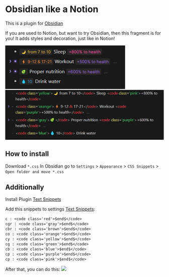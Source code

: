 # Obsidian like a Notion

This is a plugin for [Obsidian](https://obsidian.md)

If you are used to Notion, but want to try Obsidian, then this fragment is for you! It adds styles and decoration, just like in Notion!

![](https://github.com/MarkMelior/Obsidian-Like-Notion/blob/master/public/screen_1.png)
![](https://github.com/MarkMelior/Obsidian-Like-Notion/blob/master/public/screen_2.png)

## How to install

Download `*.css`
In Obsidian go to `Settings` > `Appearance` > `CSS Snippets` > `Open folder and move *.css`

## Additionally

Install Plugin [Text Snippets](https://github.com/ArianaKhit/text-snippets-obsidian)

Add this snippets to settings [Text Snippets](https://github.com/ArianaKhit/text-snippets-obsidian):

```snippets
c : <code class='red'>$end$</code>
cgr : <code class='gray'>$end$</code>
cbr : <code class='brown'>$end$</code>
co : <code class='orange'>$end$</code>
cy : <code class='yellow'>$end$</code>
cg : <code class='green'>$end$</code>
cb : <code class='blue'>$end$</code>
cp : <code class='purple'>$end$</code>
cp : <code class='pink'>$end$</code>
```

After that, you can do this:
![](https://raw.githubusercontent.com/ArianaKhit/text-snippets-obsidian/main/demo.gif)
